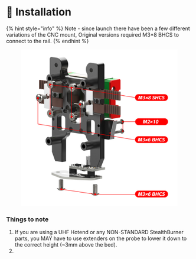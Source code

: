 # 🚧 Installation

{% hint style="info" %}
Note - since launch there have been a few different variations of the CNC mount, Original versions required M3\*8 BHCS to connect to the rail.&#x20;
{% endhint %}

<figure><img src="../.gitbook/assets/3dd242f8d176bbbf5d79431dde8a918.jpg" alt=""><figcaption></figcaption></figure>

###

### Things to note

1. If you are using a UHF Hotend or any NON-STANDARD StealthBurner parts, you MAY have to use extenders on the probe to lower it down to the correct height (\~3mm above the bed).&#x20;
2.
